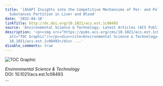 ```yaml
---
title: '[ASAP] Insights into the Competitive Mechanisms of Per- and Polyfluoroalkyl
  Substances Partition in Liver and Blood'
date: '2022-04-18'
linkTitle: http://dx.doi.org/10.1021/acs.est.1c08493
source: 'Environmental Science & Technology: Latest Articles (ACS Publications)'
description: '<p><img src="https://pubs.acs.org/cms/10.1021/acs.est.1c08493/asset/images/medium/es1c08493_0004.gif"
  alt="TOC Graphic"/></p><div><cite>Environmental Science & Technology</cite></div><div>DOI:
  10.1021/acs.est.1c08493</div> ...'
disable_comments: true
---
```

<p><img src="https://pubs.acs.org/cms/10.1021/acs.est.1c08493/asset/images/medium/es1c08493_0004.gif" alt="TOC Graphic"/></p><div><cite>Environmental Science & Technology</cite></div><div>DOI: 10.1021/acs.est.1c08493</div> ...